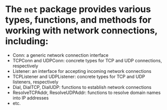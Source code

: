 # The `net` package provides various types, functions, and methods for working with network connections, including:

- Conn: a generic network connection interface
- TCPConn and UDPConn: concrete types for TCP and UDP connections, respectively
- Listener: an interface for accepting incoming network connections
- TCPListener and UDPListener: concrete types for TCP and UDP listeners, respectively
- Dial, DialTCP, DialUDP: functions to establish network connections
- ResolveTCPAddr, ResolveUDPAddr: functions to resolve domain names into IP addresses
- etc.
